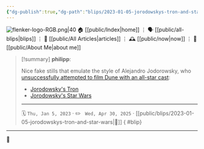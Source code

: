 ```yaml
---
{"dg-publish":true,"dg-path":"blips/2023-01-05-jorodowskys-tron-and-star-wars.md","dg-permalink":"2023/01/05/jorodowskys-tron-and-star-wars/","permalink":"/2023/01/05/jorodowskys-tron-and-star-wars/","title":"philipp @ 2023-01-05","created":"2023-01-05T00:00:00","updated":"2025-04-30T22:27:37"}
---
```



<div class="transclusion internal-embed is-loaded"><div class="markdown-embed">




![flenker-logo-RGB.png|40](/img/user/attachments/flenker-logo-RGB.png)
🏠 [[public/Index\|home]]  ⋮ 🗣️ [[public/all-blips\|blips]] ⋮  📝 [[public/All Articles\|articles]]  ⋮ 🕰️ [[public/now\|now]] ⋮ 🪪 [[public/About Me\|about me]]


</div></div>


> [!summary] **philipp**:
>
> Nice fake stills that emulate the style of Alejandro Jodorowsky, who [unsuccessfully attempted to film Dune with an all-star cast](<https://en.wikipedia.org/wiki/Dune_(novel)#Early_stalled_attempts>):
>
> - [Jorodowsky's Tron](https://kottke.org/22/12/jodorowskys-tron)
> - [Jorodowsky's Star Wars](https://www.artstation.com/artwork/zDyn62)
> - - -
>
> 🗓️ <code>Thu, Jan 5, 2023</code>  · ✏️ <code> Wed, Apr 30, 2025</code>  · [[public/blips/2023-01-05-jorodowskys-tron-and-star-wars\|🔗]]
{ #blip}


- - -

 👾
